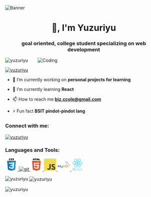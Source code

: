 <img alt="Banner" width="100%" height="400px" object-fit="cover" src="https://images.unsplash.com/photo-1587620962725-abab7fe55159?ixlib=rb-4.0.3&ixid=M3wxMjA3fDB8MHxwaG90by1wYWdlfHx8fGVufDB8fHx8fA%3D%3D&auto=format&fit=crop&w=1931&q=80"/>
<h1 align="center">👋, I'm Yuzuriyu</h1>
<h3 align="center">goal oriented, college student specializing on web development</h3>
<img align="right" alt="Coding" width="400" src="https://media.tenor.com/ZtuVwa_2f1oAAAAC/kobayashi-san-chi-no-maid-dragon-anime.gif"/>


<p align="left"> <img src="https://komarev.com/ghpvc/?username=yuzuriyu&label=Profile%20views&color=0e75b6&style=flat" alt="yuzuriyu" /> </p>

<p align="left"> <a href="https://twitter.com/yuzuriyu" target="blank"><img src="https://img.shields.io/twitter/follow/yuzuriyu?logo=twitter&style=for-the-badge" alt="yuzuriyu" /></a> </p>

- 🔭 I’m currently working on **personal projects for learning**

- 🌱 I’m currently learning **React**

- 📫 How to reach me **biz.ccole@gmail.com**

- ⚡ Fun fact **BSIT pindot-pindot lang**

<h3 align="left">Connect with me:</h3>
<p align="left">
<a href="https://twitter.com/yuzuriyu" target="blank"><img align="center" src="https://raw.githubusercontent.com/rahuldkjain/github-profile-readme-generator/master/src/images/icons/Social/twitter.svg" alt="yuzuriyu" height="30" width="40" /></a>
</p>

<h3 align="left">Languages and Tools:</h3>
<p align="left"> <a href="https://www.w3schools.com/css/" target="_blank" rel="noreferrer"> <img src="https://raw.githubusercontent.com/devicons/devicon/master/icons/css3/css3-original-wordmark.svg" alt="css3" width="40" height="40"/> </a> <a href="https://git-scm.com/" target="_blank" rel="noreferrer"> <img src="https://www.vectorlogo.zone/logos/git-scm/git-scm-icon.svg" alt="git" width="40" height="40"/> </a> <a href="https://www.w3.org/html/" target="_blank" rel="noreferrer"> <img src="https://raw.githubusercontent.com/devicons/devicon/master/icons/html5/html5-original-wordmark.svg" alt="html5" width="40" height="40"/> </a> <a href="https://developer.mozilla.org/en-US/docs/Web/JavaScript" target="_blank" rel="noreferrer"> <img src="https://raw.githubusercontent.com/devicons/devicon/master/icons/javascript/javascript-original.svg" alt="javascript" width="40" height="40"/> </a> <a href="https://www.mysql.com/" target="_blank" rel="noreferrer"> <img src="https://raw.githubusercontent.com/devicons/devicon/master/icons/mysql/mysql-original-wordmark.svg" alt="mysql" width="40" height="40"/> </a> <a href="https://reactjs.org/" target="_blank" rel="noreferrer"> <img src="https://raw.githubusercontent.com/devicons/devicon/master/icons/react/react-original-wordmark.svg" alt="react" width="40" height="40"/> </a> </p>

<p><img align="left" src="https://github-readme-stats.vercel.app/api/top-langs?username=yuzuriyu&show_icons=true&locale=en&layout=compact" alt="yuzuriyu" /></p>

<p>&nbsp;<img align="center" src="https://github-readme-stats.vercel.app/api?username=yuzuriyu&show_icons=true&locale=en" alt="yuzuriyu" /></p>

<p><img align="center" src="https://github-readme-streak-stats.herokuapp.com/?user=yuzuriyu&" alt="yuzuriyu" /></p>
